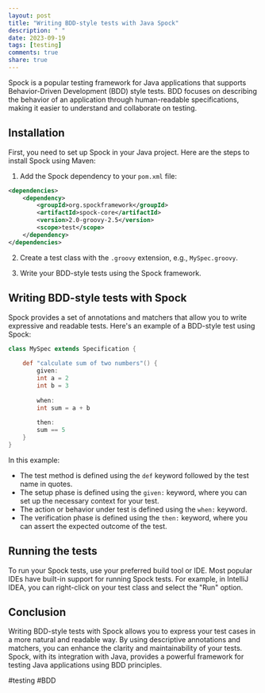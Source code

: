 ```yaml
---
layout: post
title: "Writing BDD-style tests with Java Spock"
description: " "
date: 2023-09-19
tags: [testing]
comments: true
share: true
---
```


Spock is a popular testing framework for Java applications that supports Behavior-Driven Development (BDD) style tests. BDD focuses on describing the behavior of an application through human-readable specifications, making it easier to understand and collaborate on testing.

## Installation

First, you need to set up Spock in your Java project. Here are the steps to install Spock using Maven:

1. Add the Spock dependency to your `pom.xml` file:

```xml
<dependencies>
    <dependency>
        <groupId>org.spockframework</groupId>
        <artifactId>spock-core</artifactId>
        <version>2.0-groovy-2.5</version>
        <scope>test</scope>
    </dependency>
</dependencies>
```

2. Create a test class with the `.groovy` extension, e.g., `MySpec.groovy`.

3. Write your BDD-style tests using the Spock framework.

## Writing BDD-style tests with Spock

Spock provides a set of annotations and matchers that allow you to write expressive and readable tests. Here's an example of a BDD-style test using Spock:

```groovy
class MySpec extends Specification {
    
    def "calculate sum of two numbers"() {
        given:
        int a = 2
        int b = 3
        
        when:
        int sum = a + b
        
        then:
        sum == 5
    }
}
```

In this example:

- The test method is defined using the `def` keyword followed by the test name in quotes.
- The setup phase is defined using the `given:` keyword, where you can set up the necessary context for your test.
- The action or behavior under test is defined using the `when:` keyword.
- The verification phase is defined using the `then:` keyword, where you can assert the expected outcome of the test.

## Running the tests

To run your Spock tests, use your preferred build tool or IDE. Most popular IDEs have built-in support for running Spock tests. For example, in IntelliJ IDEA, you can right-click on your test class and select the "Run" option.

## Conclusion

Writing BDD-style tests with Spock allows you to express your test cases in a more natural and readable way. By using descriptive annotations and matchers, you can enhance the clarity and maintainability of your tests. Spock, with its integration with Java, provides a powerful framework for testing Java applications using BDD principles.

#testing #BDD